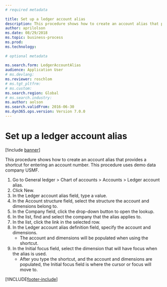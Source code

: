 ```yaml
--- 
# required metadata 
 
title: Set up a ledger account alias
description: This procedure shows how to create an account alias that provides a shortcut for entering an account number. 
author: aprilolson
ms.date: 08/29/2018
ms.topic: business-process 
ms.prod:  
ms.technology:  
 
# optional metadata 
 
ms.search.form: LedgerAccountAlias   
audience: Application User 
# ms.devlang:  
ms.reviewer: roschlom
# ms.tgt_pltfrm:  
# ms.custom:  
ms.search.region: Global
# ms.search.industry: 
ms.author: aolson
ms.search.validFrom: 2016-06-30 
ms.dyn365.ops.version: Version 7.0.0 
---
```

# Set up a ledger account alias

[!include [banner](../../includes/banner.md)]

This procedure shows how to create an account alias that provides a shortcut for entering an account number. This procedure uses demo data company USMF.

1. Go to General ledger > Chart of accounts > Accounts > Ledger account alias.
2. Click New.
3. In the Ledger account alias field, type a value.
4. In the Account structure field, select the structure the account and dimensions belong to.
5. In the Company field, click the drop-down button to open the lookup.
6. In the list, find and select the company that the alias applies to.
7. In the list, click the link in the selected row.
8. In the Ledger account alias definition field, specify the account and dimensions.
    * The account and dimensions will be populated when using the shortcut.  
9. In the Initial focus field, select the dimension that will have focus when the alias is used.
    * After you type the shortcut, and the account and dimensions are populated, the Initial focus field is where the cursor or focus will move to.  



[!INCLUDE[footer-include](../../../includes/footer-banner.md)]
